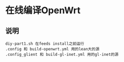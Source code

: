 # 在线编译OpenWrt


## 说明
```
diy-part1.sh 在feeds install之前运行
.config 和 build-openwrt.yml 用的lean大的源
.config_glient 和 build-gl-inet.yml 用的gl-inet的源
```
